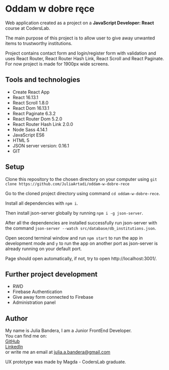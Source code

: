 # Oddam w dobre ręce

Web application created as a project on a **JavaScript Developer: React** course at CodersLab.

The main purpose of this project is to allow user to give away unwanted items to trustworthy institutions.

Project contains contact form and login/register form with validation and uses React Router, React Router Hash Link, 
React Scroll and React Paginate. For now project is made for 1900px wide screens.


## Tools and technologies

* Create React App
* React 16.13.1
* React Scroll 1.8.0
* React Dom 16.13.1
* React Paginate 6.3.2
* React Router Dom 5.2.0
* React Router Hash Link 2.0.0
* Node Sass 4.14.1
* JavaScript ES6
* HTML 5
* JSON server version: 0.16.1
* GIT


## Setup

Clone this repository to  the chosen directory on your computer using 
`git clone https://github.com/JuliaArtadi/oddam-w-dobre-rece`

Go to the cloned project directory using command `cd oddam-w-dobre-rece`.

Install all dependencies with `npm i`.

Then install json-server globally by running `npm i -g json-server`.

After all the dependencies are installed successfully run json-server with the command 
`json-server --watch src/database/db_institutions.json`.

Open second terminal window and run `npm start` to run the app in development mode and `y` to run the app 
on another port as json-server is already running on your default port.

Page should open automatically, if not, try to open http://localhost:3001/.


## Further project development

* RWD
* Firebase Authentication
* Give away form connected to Firebase
* Administration panel

## Author

My name is Julia Bandera, I am a Junior FrontEnd Developer.  
You can find me on:  
[GitHub](https://github.com/JuliaArtadi)  
[LinkedIn](https://www.linkedin.com/in/julia-bandera/)  
or write me an email at julia.a.bandera@gmail.com

UX prototype was made by Magda - CodersLab graduate.
